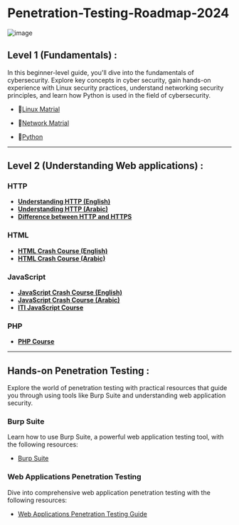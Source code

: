 # Penetration-Testing-Roadmap-2024
![image](https://github.com/CIS-Team/Penetration-Testing-Roadmap-2024/assets/101532943/6b495d6e-0932-408e-b967-10f35da5ee58)


## Level 1 (Fundamentals) :

In this beginner-level guide, you'll dive into the fundamentals of cybersecurity. 
Explore key concepts in cyber security, gain hands-on experience with Linux security practices, understand networking security principles, and learn how Python is used in the field of cybersecurity.


 - 🔗[Linux Matrial](https://www.notion.so/Linux-Matrial-be49fcbbc4d64ee1a571e54d15ae9b02?pvs=21)

 - 🔗[Network Matrial](https://www.notion.so/Network-Matrial-a8e95f2beeb640988d049818be008808?pvs=21)

 - 🔗[Python](https://www.notion.so/Python-aada38188f5f44689351fab9b5aa5505?pvs=21)

---
## Level 2 (Understanding Web applications) :

### HTTP
- [**Understanding HTTP (English)**](https://www.youtube.com/watch?v=wW2A5SZ3GkI)
- [**Understanding HTTP (Arabic)**](https://www.youtube.com/watch?v=65R3atbFGWg&t=79s)
- [**Difference between HTTP and HTTPS**](https://www.youtube.com/watch?v=jq4QF4pTatE&t=29s)

### HTML
- [**HTML Crash Course (English)**](https://www.youtube.com/watch?v=Tv46R_oLn7o&list=PLaRUmmh6PPPCyanR3rowuNdA55_WwTY9K)
- [**HTML Crash Course (Arabic)**](https://www.youtube.com/watch?v=q3yFo-t1ykw)

### JavaScript
- [**JavaScript Crash Course (English)**](https://www.youtube.com/watch?v=hdI2bqOjy3c)
- [**JavaScript Crash Course (Arabic)**](https://www.youtube.com/watch?v=647uMJTzxmE&list=PL0Uib9anRfmfH2VtaUSgtH2Ra4sKkjcs1)
- [**ITI JavaScript Course**](https://drive.google.com/drive/folders/12AAqImi17DzNFuGotYWBWD0Cxa2_sfGS)

### PHP
- [**PHP Course**](https://www.youtube.com/playlist?list=PLillGF-Rfqbap2IB6ZS4BBBcYPagAjpjn)

---
## Hands-on Penetration Testing :

Explore the world of penetration testing with practical resources that guide you through using tools like Burp Suite and understanding web application security.

### Burp Suite

Learn how to use Burp Suite, a powerful web application testing tool, with the following resources:

- [Burp Suite ](https://www.notion.so/Burp-Suite-82843a6891bb4ffeb7dc20db651a0ed4?pvs=21](https://melguerdawi.notion.site/Burp-Suite-82843a6891bb4ffeb7dc20db651a0ed4?pvs=25))

### Web Applications Penetration Testing

Dive into comprehensive web application penetration testing with the following resources:

- [Web Applications Penetration Testing Guide](https://www.notion.so/Web-applications-Penetration-Testing-e98e27b2742542fe86de79324c85b530?pvs=21](https://melguerdawi.notion.site/Web-applications-Penetration-Testing-e98e27b2742542fe86de79324c85b530?pvs=25)https://melguerdawi.notion.site/Web-applications-Penetration-Testing-e98e27b2742542fe86de79324c85b530?pvs=25)

